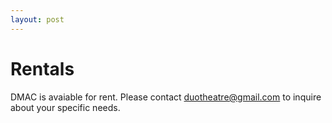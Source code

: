 ```yaml
---
layout: post
---
```


# Rentals
DMAC is avaiable for rent. Please contact [duotheatre@gmail.com](mailto:duotheatre@gmail.com) to inquire about your specific needs.
